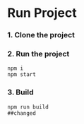 # Run Project
### 1. Clone the project

### 2. Run the project
```shell
npm i
npm start
```

### 3. Build
```shell
npm run build
##changed
```
